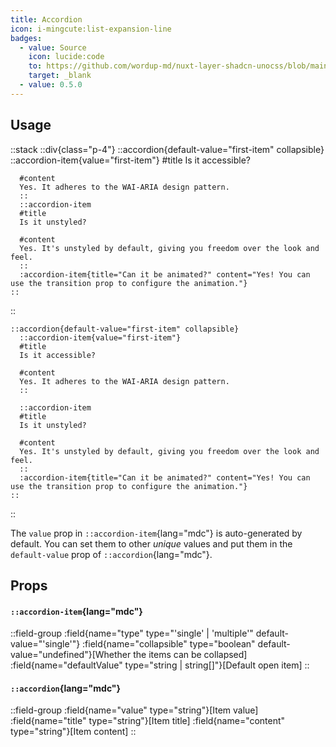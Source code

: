 ```yaml
---
title: Accordion
icon: i-mingcute:list-expansion-line
badges:
  - value: Source
    icon: lucide:code
    to: https://github.com/wordup-md/nuxt-layer-shadcn-unocss/blob/main/components/content/Accordion.vue
    target: _blank
  - value: 0.5.0
---
```


## Usage

::stack
  ::div{class="p-4"}
    ::accordion{default-value="first-item" collapsible}
      ::accordion-item{value="first-item"}
      #title
      Is it accessible?

      #content
      Yes. It adheres to the WAI-ARIA design pattern.
      ::
      ::accordion-item
      #title
      Is it unstyled?

      #content
      Yes. It's unstyled by default, giving you freedom over the look and feel.
      ::
      :accordion-item{title="Can it be animated?" content="Yes! You can use the transition prop to configure the animation."}
    ::
  ::
  ```mdc
  ::accordion{default-value="first-item" collapsible}
    ::accordion-item{value="first-item"}
    #title
    Is it accessible?

    #content
    Yes. It adheres to the WAI-ARIA design pattern.
    ::

    ::accordion-item
    #title
    Is it unstyled?

    #content
    Yes. It's unstyled by default, giving you freedom over the look and feel.
    ::
    :accordion-item{title="Can it be animated?" content="Yes! You can use the transition prop to configure the animation."}
  ::
  ```
::

The `value` prop in `::accordion-item`{lang="mdc"} is auto-generated by default. You can set them to other _unique_ values and put them in the `default-value` prop of `::accordion`{lang="mdc"}.

## Props

#### `::accordion-item`{lang="mdc"}

::field-group
  :field{name="type" type="'single' | 'multiple'" default-value="'single'"}
  :field{name="collapsible" type="boolean" default-value="undefined"}[Whether the items can be collapsed]
  :field{name="defaultValue" type="string | string[]"}[Default open item]
::

#### `::accordion`{lang="mdc"}

::field-group
  :field{name="value" type="string"}[Item value]
  :field{name="title" type="string"}[Item title]
  :field{name="content" type="string"}[Item content]
::

